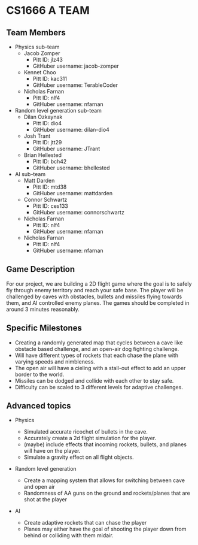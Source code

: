 # CS1666 A TEAM

## Team Members
* Physics sub-team
	* Jacob Zomper
		* Pitt ID: jlz43
		* GitHuber username: jacob-zomper
	* Kennet Choo
		* Pitt ID: kac311
		* GitHuber username: TerableCoder
	* Nicholas Farnan
		* Pitt ID: nlf4
		* GitHuber username: nfarnan
* Random level generation sub-team
	* Dilan Ozkaynak
		* Pitt ID: dio4
		* GitHuber username: dilan-dio4
	* Josh Trant
		* Pitt ID: jtt29
		* GitHuber username: JTrant
	* Brian Hellested
		* Pitt ID: bch42
		* GitHuber username: bhellested
* AI sub-team
	* Matt Darden
		* Pitt ID: mtd38
		* GitHuber username: mattdarden
	* Connor Schwartz
		* Pitt ID: ces133
		* GitHuber username: connorschwartz
	* Nicholas Farnan
		* Pitt ID: nlf4
		* GitHuber username: nfarnan
	* Nicholas Farnan
		* Pitt ID: nlf4
		* GitHuber username: nfarnan

## Game Description

For our project, we are building a 2D flight game where the goal is
 to safely fly through enemy territory and reach your safe base. 
 The player will be challenged by caves with obstacles, bullets 
 and missiles flying towards them, and AI controlled enemy planes.
 The games should be completed in around 3 minutes reasonably.


## Specific Milestones

* Creating a randomly generated map that cycles between a cave 
	like obstacle based challenge, and an open-air dog fighting challenge.
* Will have different types of rockets that each chase the plane with varying speeds and nimbleness. 
* The open air will have a cieling with a stall-out effect to add an upper border to the world.
* Missiles can be dodged and collide with each other to stay safe.
* Difficulty can be scaled to 3 different levels for adaptive challenges. 


## Advanced topics

* Physics
	* Simulated accurate ricochet of bullets in the cave.
	* Accurately create a 2d flight simulation for the player.
	* (maybe) include effects that incoming rockets, bullets, and planes will have on the player.
	* Simulate a gravity effect on all flight objects.
	
* Random level generation
	* Create a mapping system that allows for switching between cave and open air
	* Randomness of AA guns on the ground and rockets/planes that are shot at the player

* AI
	* Create adaptive rockets that can chase the player
	* Planes may either have the goal of shooting the player down
		from behind or colliding with them midair.
